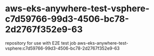 # aws-eks-anywhere-test-vsphere-c7d59766-99d3-4506-bc78-2d2767f352e9-63
repository for use with E2E test job aws-eks-anywhere-test-vsphere:c7d59766-99d3-4506-bc78-2d2767f352e9-63
